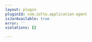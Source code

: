 ```yaml
---
layout: plugin
pluginId: com.zoltu.application-agent
isJarAvailable: true
error: ''
violations: []

---
```

